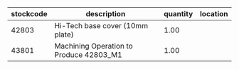 |stockcode|description|quantity|location|
|---------|-----------|--------|--------|
|42803|Hi-Tech base cover (10mm plate)|1.00||
|43801|Machining Operation to Produce 42803_M1|1.00||
